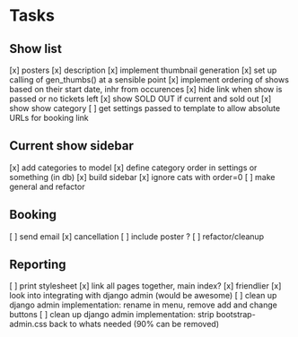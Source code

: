 # Tasks

## Show list
[x] posters
[x] description
[x] implement thumbnail generation
[x] set up calling of gen_thumbs() at a sensible point
[x] implement ordering of shows based on their start date, inhr from occurences
[x] hide link when show is passed or no tickets left
[x] show SOLD OUT if current and sold out
[x] show show category
[ ] get settings passed to template to allow absolute URLs for booking link

## Current show sidebar
[x] add categories to model
[x] define category order in settings or something (in db)
[x] build sidebar
[x] ignore cats with order=0
[ ] make general and refactor

## Booking
[ ] send email
[x] cancellation
[ ] include poster ?
[ ] refactor/cleanup

## Reporting
[ ] print stylesheet
[x] link all pages together, main index?
[x] friendlier
[x] look into integrating with django admin (would be awesome)
[ ] clean up django admin implementation: rename in menu, remove add and change buttons
[ ] clean up django admin implementation: strip bootstrap-admin.css back to whats needed (90% can be removed)